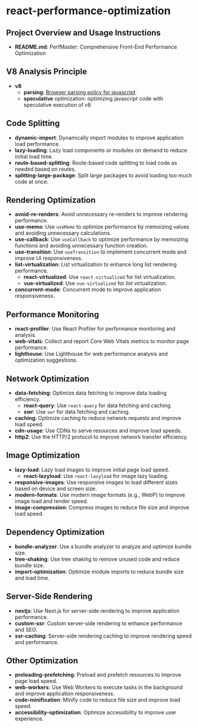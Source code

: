 # react-performance-optimization

## Project Overview and Usage Instructions
- **README.md**: PerfMaster: Comprehensive Front-End Performance Optimization

## V8 Analysis Principle
- **v8**
  - **parsing**: [Browser parsing policy for javascript](https://github.com/HelloGGX/performance/blob/master/packages/v8/parsing/README.md).
  - **speculative** optimization: optimizing javascript code with speculative execution of v8

## Code Splitting
- **dynamic-import**: Dynamically import modules to improve application load performance.
- **lazy-loading**: Lazy load components or modules on demand to reduce initial load time.
- **route-based-splitting**: Route-based code splitting to load code as needed based on routes.
- **splitting-large-package**: Split large packages to avoid loading too much code at once.

## Rendering Optimization
- **avoid-re-renders**: Avoid unnecessary re-renders to improve rendering performance.
- **use-memo**: Use `useMemo` to optimize performance by memoizing values and avoiding unnecessary calculations.
- **use-callback**: Use `useCallback` to optimize performance by memoizing functions and avoiding unnecessary function creation.
- **use-transition**: Use `useTransition` to implement concurrent mode and improve UI responsiveness.
- **list-virtualization**: List virtualization to enhance long list rendering performance.
  - **react-virtualized**: Use `react-virtualized` for list virtualization.
  - **vue-virtualized**: Use `vue-virtualized` for list virtualization.
- **concurrent-mode**: Concurrent mode to improve application responsiveness.

## Performance Monitoring
- **react-profiler**: Use React Profiler for performance monitoring and analysis.
- **web-vitals**: Collect and report Core Web Vitals metrics to monitor page performance.
- **lighthouse**: Use Lighthouse for web performance analysis and optimization suggestions.

## Network Optimization
- **data-fetching**: Optimize data fetching to improve data loading efficiency.
  - **react-query**: Use `react-query` for data fetching and caching.
  - **swr**: Use `swr` for data fetching and caching.
- **caching**: Optimize caching to reduce network requests and improve load speed.
- **cdn-usage**: Use CDNs to serve resources and improve load speeds.
- **http2**: Use the HTTP/2 protocol to improve network transfer efficiency.

## Image Optimization
- **lazy-load**: Lazy load images to improve initial page load speed.
  - **react-lazyload**: Use `react-lazyload` for image lazy loading.
- **responsive-images**: Use responsive images to load different sizes based on device and screen size.
- **modern-formats**: Use modern image formats (e.g., WebP) to improve image load and render speed.
- **image-compression**: Compress images to reduce file size and improve load speed.

## Dependency Optimization
- **bundle-analyzer**: Use a bundle analyzer to analyze and optimize bundle size.
- **tree-shaking**: Use tree shaking to remove unused code and reduce bundle size.
- **import-optimization**: Optimize module imports to reduce bundle size and load time.

## Server-Side Rendering
- **nextjs**: Use Next.js for server-side rendering to improve application performance.
- **custom-ssr**: Custom server-side rendering to enhance performance and SEO.
- **ssr-caching**: Server-side rendering caching to improve rendering speed and performance.

## Other Optimization
- **preloading-prefetching**: Preload and prefetch resources to improve page load speed.
- **web-workers**: Use Web Workers to execute tasks in the background and improve application responsiveness.
- **code-minification**: Minify code to reduce file size and improve load speed.
- **accessibility-optimization**: Optimize accessibility to improve user experience.
